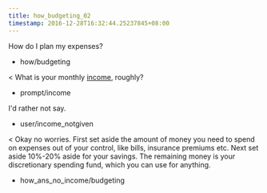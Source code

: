 ```yaml
---
title: how_budgeting_02
timestamp: 2016-12-28T16:32:44.25237845+08:00
---
```


How do I plan my expenses?
* how/budgeting

< What is your monthly [income](income), roughly?
* prompt/income

I'd rather not say.
* user/income_notgiven

< Okay no worries. First set aside the amount of money you need to spend on expenses out of your control, like bills, insurance premiums etc. Next set aside 10%-20% aside for your savings. The remaining money is your discretionary spending fund, which you can use for anything.
* how_ans_no_income/budgeting
